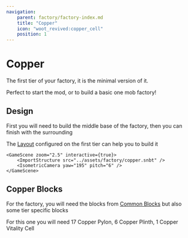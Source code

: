 ```yaml
---
navigation:
    parent: factory/factory-index.md
    title: "Copper"
    icon: "woot_revived:copper_cell"
    position: 1
---
```

# Copper

The first tier of your factory, it is the minimal version of it.

Perfect to start the mod, or to build a basic one mob factory!

## Design

First you will need to build the middle base of the factory, then you can finish with the surrounding

The <ItemImage id="layout" scale="0.5"/> [Layout](../machines-blocks/layout.md#copper) configured on the first tier can help you to build it

<Row>
    <GameScene zoom="2.5" interactive={true}>
        <ImportStructure src="../assets/factory/copper_half.snbt" />
        <IsometricCamera yaw="195" pitch="6" />
    </GameScene>

    <GameScene zoom="2.5" interactive={true}>
        <ImportStructure src="../assets/factory/copper.snbt" />
        <IsometricCamera yaw="195" pitch="6" />
    </GameScene>
</Row>

## Copper Blocks

<Row>
  <BlockImage id="copper_pylon" scale="4" p:attached="true" />
  <BlockImage id="copper_plinth" scale="4" p:attached="true" />
  <BlockImage id="copper_cell" scale="4" p:attached="true" />
</Row>

For the factory, you will need the blocks from [Common Blocks](common-blocks.md) but also some tier specific blocks

For this one you will need
17 <ItemImage id="copper_pylon" scale="0.5"/> Copper Pylon,
6 <ItemImage id="copper_plinth" scale="0.5"/> Copper Plinth,
1 <ItemImage id="copper_cell" scale="0.5"/> Copper Vitality Cell

<Row>
  <RecipeFor id="copper_pylon" />
  <RecipeFor id="copper_plinth" />
  <RecipeFor id="copper_cell" />
</Row>